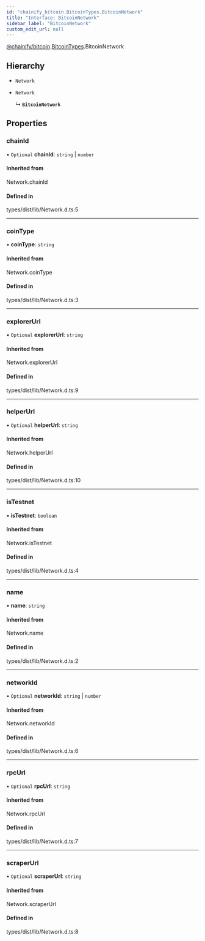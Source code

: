 ```yaml
---
id: "chainify_bitcoin.BitcoinTypes.BitcoinNetwork"
title: "Interface: BitcoinNetwork"
sidebar_label: "BitcoinNetwork"
custom_edit_url: null
---
```


[@chainify/bitcoin](../modules/chainify_bitcoin.md).[BitcoinTypes](../namespaces/chainify_bitcoin.BitcoinTypes.md).BitcoinNetwork

## Hierarchy

- `Network`

- `Network`

  ↳ **`BitcoinNetwork`**

## Properties

### chainId

• `Optional` **chainId**: `string` \| `number`

#### Inherited from

Network.chainId

#### Defined in

types/dist/lib/Network.d.ts:5

___

### coinType

• **coinType**: `string`

#### Inherited from

Network.coinType

#### Defined in

types/dist/lib/Network.d.ts:3

___

### explorerUrl

• `Optional` **explorerUrl**: `string`

#### Inherited from

Network.explorerUrl

#### Defined in

types/dist/lib/Network.d.ts:9

___

### helperUrl

• `Optional` **helperUrl**: `string`

#### Inherited from

Network.helperUrl

#### Defined in

types/dist/lib/Network.d.ts:10

___

### isTestnet

• **isTestnet**: `boolean`

#### Inherited from

Network.isTestnet

#### Defined in

types/dist/lib/Network.d.ts:4

___

### name

• **name**: `string`

#### Inherited from

Network.name

#### Defined in

types/dist/lib/Network.d.ts:2

___

### networkId

• `Optional` **networkId**: `string` \| `number`

#### Inherited from

Network.networkId

#### Defined in

types/dist/lib/Network.d.ts:6

___

### rpcUrl

• `Optional` **rpcUrl**: `string`

#### Inherited from

Network.rpcUrl

#### Defined in

types/dist/lib/Network.d.ts:7

___

### scraperUrl

• `Optional` **scraperUrl**: `string`

#### Inherited from

Network.scraperUrl

#### Defined in

types/dist/lib/Network.d.ts:8
